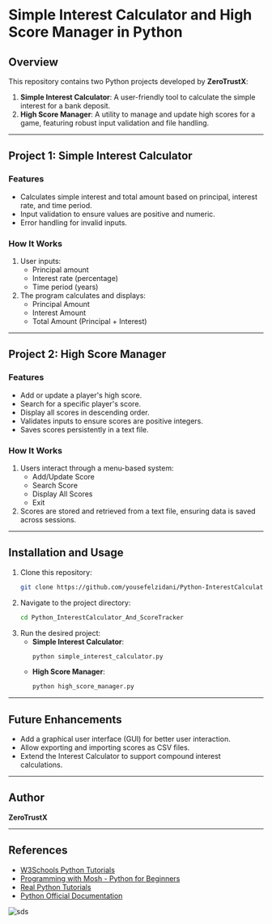 
# Simple Interest Calculator and High Score Manager in Python

## Overview

This repository contains two Python projects developed by **ZeroTrustX**:

1. **Simple Interest Calculator**: A user-friendly tool to calculate the simple interest for a bank deposit.
2. **High Score Manager**: A utility to manage and update high scores for a game, featuring robust input validation and file handling.

---

## Project 1: Simple Interest Calculator

### Features
- Calculates simple interest and total amount based on principal, interest rate, and time period.
- Input validation to ensure values are positive and numeric.
- Error handling for invalid inputs.

### How It Works
1. User inputs:
   - Principal amount
   - Interest rate (percentage)
   - Time period (years)
2. The program calculates and displays:
   - Principal Amount
   - Interest Amount
   - Total Amount (Principal + Interest)

---

## Project 2: High Score Manager

### Features
- Add or update a player's high score.
- Search for a specific player's score.
- Display all scores in descending order.
- Validates inputs to ensure scores are positive integers.
- Saves scores persistently in a text file.

### How It Works
1. Users interact through a menu-based system:
   - Add/Update Score
   - Search Score
   - Display All Scores
   - Exit
2. Scores are stored and retrieved from a text file, ensuring data is saved across sessions.

---

## Installation and Usage

1. Clone this repository:
   ```bash
   git clone https://github.com/yousefelzidani/Python-InterestCalculator-And-ScoreTracker.git
   ```
2. Navigate to the project directory:
   ```bash
   cd Python_InterestCalculator_And_ScoreTracker
   ```
3. Run the desired project:
   - **Simple Interest Calculator**:
     ```bash
     python simple_interest_calculator.py
     ```
   - **High Score Manager**:
     ```bash
     python high_score_manager.py
     ```

---

## Future Enhancements
- Add a graphical user interface (GUI) for better user interaction.
- Allow exporting and importing scores as CSV files.
- Extend the Interest Calculator to support compound interest calculations.

---

## Author

**ZeroTrustX**  

---

## References
- [W3Schools Python Tutorials](https://www.w3schools.com/python/)
- [Programming with Mosh - Python for Beginners](https://youtu.be/_uQrJ0TkZlc)
- [Real Python Tutorials](https://realpython.com/)
- [Python Official Documentation](https://docs.python.org/3/)


![sds](https://github.com/user-attachments/assets/640005a7-add3-44f8-b7af-8368a0462286)







